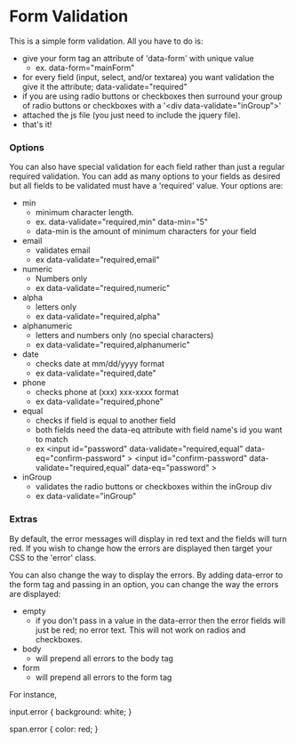 Form Validation
===============

This is a simple form validation. All you have to do is:

* give your form tag an attribute of 'data-form' with unique value
    - ex. data-form="mainForm"
* for every field (input, select, and/or textarea) you want validation the give it the attribute; data-validate="required"
* if you are using radio buttons or checkboxes then surround your group of radio buttons or checkboxes with a '&lt;div data-validate="inGroup"&gt;'
* attached the js file (you just need to include the jquery file).
* that's it!

### Options
You can also have special validation for each field rather than just a regular required validation. You can add as many options to your fields as desired but all fields to be validated must have a 'required' value. Your options are: 

* min
    - minimum character length.
	- ex. data-validate="required,min" data-min="5"
	- data-min is the amount of minimum characters for your field
* email
	- validates email
	- ex data-validate="required,email"
* numeric
	- Numbers only
	- ex data-validate="required,numeric"
* alpha
	- letters only
	- ex data-validate="required,alpha"
* alphanumeric
	- letters and numbers only (no special characters)
	- ex data-validate="required,alphanumeric"
* date
    - checks date at mm/dd/yyyy format
    - ex data-validate="required,date"
* phone
    - checks phone at (xxx) xxx-xxxx format
    - ex data-validate="required,phone"
* equal
    - checks if field is equal to another field
    - both fields need the data-eq attribute with field name's id you want to match
    - ex &lt;input id="password" data-validate="required,equal" data-eq="confirm-password" &gt; &lt;input id="confirm-password" data-validate="required,equal" data-eq="password" &gt;
* inGroup
    - validates the radio buttons or checkboxes within the inGroup div
    - ex data-validate="inGroup"

### Extras
By default, the error messages will display in red text and the fields will turn red. If you wish to change how the errors are displayed then target your CSS to the 'error' class. 

You can also change the way to display the errors. By adding data-error to the form tag and passing in an option, you can change the way the errors are displayed:

* empty
	- if you don't pass in a value in the data-error then the error fields will just be red; no error text. This will not work on radios and checkboxes.
* body
	- will prepend all errors to the body tag
* form
	- will prepend all errors to the form tag





For instance,

input.error {
	background: white;
}

span.error {
	color: red;
}
